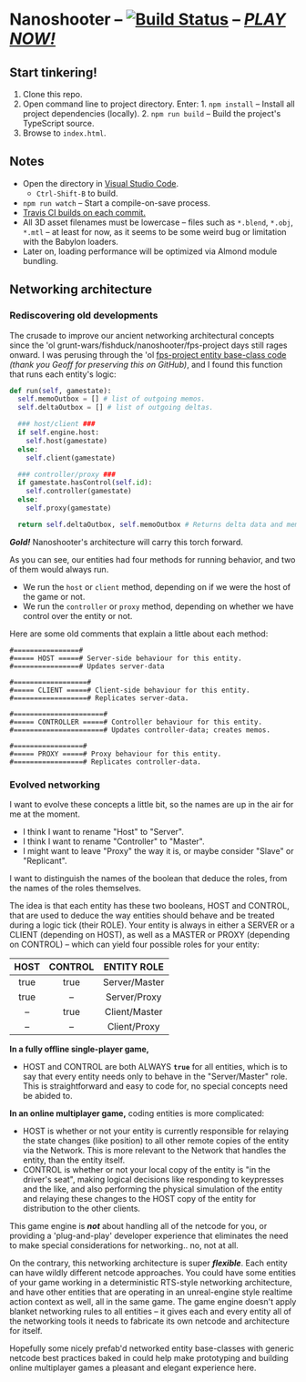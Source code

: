 
# Nanoshooter – [![Build Status](https://travis-ci.org/ChaseMoskal/Nanoshooter.svg?branch=master)](https://travis-ci.org/ChaseMoskal/Nanoshooter) – [***PLAY NOW!***](http://chasemoskal.github.io/Nanoshooter/)

## Start tinkering!

  1. Clone this repo.
  2. Open command line to project directory. Enter: 
    1. `npm install` – Install all project dependencies (locally).
    2. `npm run build` – Build the project's TypeScript source.
  3. Browse to `index.html`.

## Notes

  - Open the directory in [Visual Studio Code](https://code.visualstudio.com/).
    - `Ctrl-Shift-B` to build.
  - `npm run watch` – Start a compile-on-save process.
  - [Travis CI builds on each commit.](https://travis-ci.org/ChaseMoskal/Nanoshooter)
  - All 3D asset filenames must be lowercase – files such as `*.blend`, `*.obj`, `*.mtl` – at least for now, as it seems to be some weird bug or limitation with the Babylon loaders.
  - Later on, loading performance will be optimized via Almond module bundling.

## Networking architecture

### Rediscovering old developments

The crusade to improve our ancient networking architectural concepts since the 'ol grunt-wars/fishduck/nanoshooter/fps-project days still rages onward. I was perusing through the 'ol [fps-project entity base-class code](https://github.com/Gomer3261/fps-project/blob/master/gamedata/newProg/engine/entities/baseEntity.py) *(thank you Geoff for preserving this on GitHub)*, and I found this function that runs each entity's logic:

```python
def run(self, gamestate):
  self.memoOutbox = [] # list of outgoing memos.
  self.deltaOutbox = [] # list of outgoing deltas. 

  ### host/client ###
  if self.engine.host:
    self.host(gamestate)
  else:
    self.client(gamestate)

  ### controller/proxy ###
  if gamestate.hasControl(self.id):
    self.controller(gamestate)
  else:
    self.proxy(gamestate)

  return self.deltaOutbox, self.memoOutbox # Returns delta data and memos.
```

***Gold!*** Nanoshooter's architecture will carry this torch forward.

As you can see, our entities had four methods for running behavior, and two of them would always run.
  - We run the `host` or `client` method, depending on if we were the host of the game or not.
  - We run the `controller` or `proxy` method, depending on whether we have control over the entity or not.

Here are some old comments that explain a little about each method:

    #================#
    #===== HOST =====# Server-side behaviour for this entity.
    #================# Updates server-data

    #==================#
    #===== CLIENT =====# Client-side behaviour for this entity.
    #==================# Replicates server-data.

    #======================#
    #===== CONTROLLER =====# Controller behaviour for this entity.
    #======================# Updates controller-data; creates memos.

    #=================#
    #===== PROXY =====# Proxy behaviour for this entity.
    #=================# Replicates controller-data.

### Evolved networking

I want to evolve these concepts a little bit, so the names are up in the air for me at the moment.
  - I think I want to rename "Host" to "Server".
  - I think I want to rename "Controller" to "Master".
  - I might want to leave "Proxy" the way it is, or maybe consider "Slave" or "Replicant".

I want to distinguish the names of the boolean that deduce the roles, from the names of the roles themselves.

The idea is that each entity has these two booleans, HOST and CONTROL, that are used to deduce the way entities should behave and be treated during a logic tick (their ROLE). Your entity is always in either a SERVER or a CLIENT (depending on HOST), as well as a MASTER or PROXY (depending on CONTROL) – which can yield four possible roles for your entity:

| HOST | CONTROL | ENTITY ROLE   |
|:----:|:-------:|:-------------:|
| true | true    | Server/Master |
| true | –       | Server/Proxy  |
| –    | true    | Client/Master |
| –    | –       | Client/Proxy  |

**In a fully offline single-player game,**
  - HOST and CONTROL are both ALWAYS **`true`** for all entities, which is to say that every entity needs only to behave in the "Server/Master" role. This is straightforward and easy to code for, no special concepts need be abided to.

**In an online multiplayer game,** coding entities is more complicated:
  - HOST is whether or not your entity is currently responsible for relaying the state changes (like position) to all other remote copies of the entity via the Network. This is more relevant to the Network that handles the entity, than the entity itself.
  - CONTROL is whether or not your local copy of the entity is "in the driver's seat", making logical decisions like responding to keypresses and the like, and also performing the physical simulation of the entity and relaying these changes to the HOST copy of the entity for distribution to the other clients.

This game engine is ***not*** about handling all of the netcode for you, or providing a 'plug-and-play' developer experience that eliminates the need to make special considerations for networking.. no, not at all.

On the contrary, this networking architecture is super ***flexible***. Each entity can have wildly different netcode approaches. You could have some entities of your game working in a deterministic RTS-style networking architecture, and have other entities that are operating in an unreal-engine style realtime action context as well, all in the same game. The game engine doesn't apply blanket networking rules to all entities – it gives each and every entity all of the networking tools it needs to fabricate its own netcode and architecture for itself.

Hopefully some nicely prefab'd networked entity base-classes with generic netcode best practices baked in could help make prototyping and building online multiplayer games a pleasant and elegant experience here.
